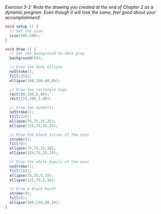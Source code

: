 _Exercise 3-2: Redo the drawing you created at the end of Chapter 2 as a dynamic program. Even though it will look the
same, feel good about your accomplishment!_

```java
void setup () {
  // Set the size
  size(200,200);
}

void draw () {
  // Set the background to dark gray
  background(50);

  // Draw the body ellipse
  noStroke();
  fill(255);
  ellipse(100,100,80,80);

  // Draw two rectangle legs
  rect(80,100,5,80);
  rect(115,100,5,80);

  // Draw two eyeballs
  noStroke();
  fill(225);
  ellipse(75,75,25,25);
  ellipse(125,75,25,25);

  // Draw the black irises of the eyes
  stroke(0);
  fill(0);
  ellipse(75,75,15,10);
  ellipse(125,75,15,10);

  // Draw the white pupils of the eyes
  noStroke();
  fill(255);
  ellipse(75,75,5,10);
  ellipse(125,75,5,10);

  // Draw a black mouth
  stroke(0);
  fill(0);
  ellipse(100,110,50,20);
}
```
